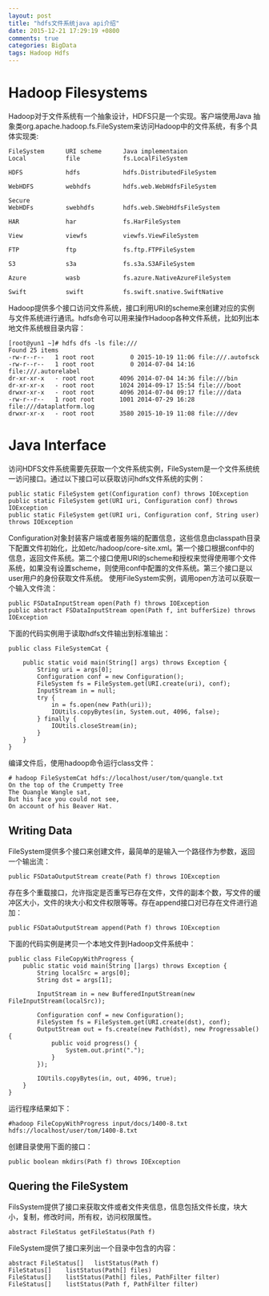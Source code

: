 ```yaml
---
layout: post
title: "hdfs文件系统java api介绍"
date: 2015-12-21 17:29:19 +0800
comments: true
categories: BigData
tags: Hadoop Hdfs
---
```

# Hadoop Filesystems
Hadoop对于文件系统有一个抽象设计，HDFS只是一个实现。客户端使用Java 抽象类org.apache.hadoop.fs.FileSystem来访问Hadoop中的文件系统，有多个具体实现类:  
	
	FileSystem		URI scheme 		Java implementaion  
	Local			file            fs.LocalFileSystem  
	
	HDFS			hdfs			hdfs.DistributedFileSystem
	
	WebHDFS			webhdfs			hdfs.web.WebHdfsFileSystem
	
	Secure
	WebHDFs      	swebhdfs		hdfs.web.SWebHdfsFileSystem
	
	HAR				har				fs.HarFileSystem
	
	View			viewfs			viewfs.ViewFileSystem
	
	FTP				ftp				fs.ftp.FTPFileSystem
	
	S3				s3a				fs.s3a.S3AFileSystem
	
	Azure			wasb			fs.azure.NativeAzureFileSystem
	
	Swift			swift			fs.swift.snative.SwiftNative
	
Hadoop提供多个接口访问文件系统，接口利用URI的scheme来创建对应的实例与文件系统进行通讯。hdfs命令可以用来操作Hadoop各种文件系统，比如列出本地文件系统根目录内容：
	
	[root@yun1 ~]# hdfs dfs -ls file:///
	Found 25 items
	-rw-r--r--   1 root root          0 2015-10-19 11:06 file:///.autofsck
	-rw-r--r--   1 root root          0 2014-07-04 14:16 file:///.autorelabel
	dr-xr-xr-x   - root root       4096 2014-07-04 14:36 file:///bin
	dr-xr-xr-x   - root root       1024 2014-09-17 15:54 file:///boot
	drwxr-xr-x   - root root       4096 2014-07-04 09:17 file:///data
	-rw-r--r--   1 root root       1001 2014-07-29 16:28 file:///dataplatform.log
	drwxr-xr-x   - root root       3580 2015-10-19 11:08 file:///dev

# Java Interface  

<!-- more -->

访问HDFS文件系统需要先获取一个文件系统实例，FileSystem是一个文件系统统一访问接口。通过以下接口可以获取访问hdfs文件系统的实例：    
	
	public static FileSystem get(Configuration conf) throws IOException
	public static FileSystem get(URI uri, Configuration conf) throws IOException
	public static FileSystem get(URI uri, Configuration conf, String user) throws IOException
	
Configuration对象封装客户端或者服务端的配置信息，这些信息由classpath目录下配置文件初始化，比如etc/hadoop/core-site.xml。第一个接口根据conf中的信息，返回文件系统。第二个接口使用URI的scheme和授权来觉得使用哪个文件系统，如果没有设置scheme，则使用conf中配置的文件系统。第三个接口是以user用户的身份获取文件系统。 使用FileSystem实例，调用open方法可以获取一个输入文件流：  
	
	public FSDataInputStream open(Path f) throws IOException
	public abstract FSDataInputStream open(Path f, int bufferSize) throws IOException 
	
下面的代码实例用于读取hdfs文件输出到标准输出：

	public class FileSystemCat {
		
		public static void main(String[] args) throws Exception {
			String uri = args[0];
			Configuration conf = new Configuration();
			FileSystem fs = FileSystem.get(URI.create(uri), conf);
			InputStream in = null;
			try {
				in = fs.open(new Path(uri));
				IOUtils.copyBytes(in, System.out, 4096, false);
			} finally {
				IOUtils.closeStream(in);
			}
		}
	}

编译文件后，使用hadoop命令运行class文件：
	
	# hadoop FileSystemCat hdfs://localhost/user/tom/quangle.txt
	On the top of the Crumpetty Tree
	The Quangle Wangle sat, 
	But his face you could not see,
	On account of his Beaver Hat.

## Writing Data
FileSystem提供多个接口来创建文件，最简单的是输入一个路径作为参数，返回一个输出流：

	public FSDataOutputStream create(Path f) throws IOException	存在多个重载接口，允许指定是否重写已存在文件，文件的副本个数，写文件的缓冲区大小，文件的块大小和文件权限等等。存在append接口对已存在文件进行追加：
	public FSDataOutputStream append(Path f) throws IOException
下面的代码实例是拷贝一个本地文件到Hadoop文件系统中：

	public class FileCopyWithProgress {
		public static void main(String []args) throws Exception {
			String localSrc = args[0];
			String dst = args[1];
			
			InputStream in = new BufferedInputStream(new FileInputStream(localSrc));
			
			Configuration conf = new Configuration();
			FileSystem fs = FileSystem.get(URI.create(dst), conf);
			OutputStream out = fs.create(new Path(dst), new Progressable() {
				public void progress() {
					System.out.print(".");
				}
			});
			
			IOUtils.copyBytes(in, out, 4096, true);
		}
	}
运行程序结果如下：
	#hadoop FileCopyWithProgress input/docs/1400-8.txt hdfs://localhost/user/tom/1400-8.txt

创建目录使用下面的接口：
	
	public boolean mkdirs(Path f) throws IOException
	
## Quering the FileSystem
FilsSystem提供了接口来获取文件或者文件夹信息，信息包括文件长度，块大小，复制，修改时间，所有权，访问权限属性。  

	abstract FileStatus	getFileStatus(Path f)
	
FileSystem提供了接口来列出一个目录中包含的内容：  
	
	abstract FileStatus[]	listStatus(Path f)
	FileStatus[]	listStatus(Path[] files)
	FileStatus[]	listStatus(Path[] files, PathFilter filter)
	FileStatus[]	listStatus(Path f, PathFilter filter)